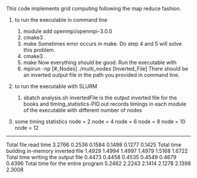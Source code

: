 This code implements grid computing following the map reduce fashion.


1. to run the executable in command line
    1) module add openmpi/openmpi-3.0.0
    2) cmake3 .
    3) make
    Sometimes error occurs in make. Do step 4 and 5 will solve this problem.
    4) cmake3 .
    5) make
    Now everything should be good. Run the executable with
    6) mpirun -np [#_Nodes] ./multi_nodes [Inverted_File]
    There should be an inverted output file in the path you provided in command line.

2. to run the executable with SLURM
    1) sbatch analysis.sh
    invertedFile is the output inverted file for the books
    and timing_statistics-PID.out records timings in each module of the executable with different number of nodes
        
3. some timing statistics
                                                node = 2      node = 4      node = 6      node = 8      node = 10      node = 12
--------------------------------------------------------------------------------------------------------------------------------------
Total file read time                              3.2766        0.2536      0.1584        0.1498        0.1277          0.1425
Total time building in-memory inverted file       1.4929        1.4994      1.4997        1.4979        1.5168          1.6722
Total time writing the output file                0.4473        0.4458      0.4535        0.4549        0.4679          0.4396
Total time for the entire program                 5.2462        2.2243      2.1414        2.1278        2.1398          2.3008

